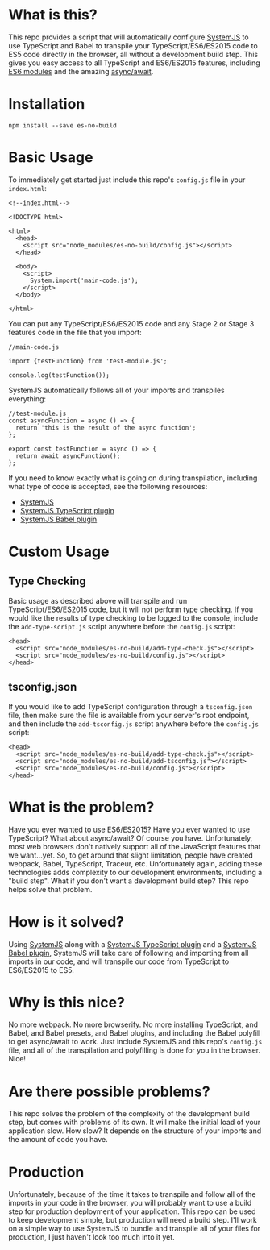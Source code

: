 # What is this?
This repo provides a script that will automatically configure [SystemJS](https://github.com/systemjs/systemjs) to use TypeScript and Babel to transpile your
TypeScript/ES6/ES2015 code to ES5 code directly in the browser, all without a development build step. This gives you easy access to all TypeScript
and ES6/ES2015 features, including [ES6 modules](http://exploringjs.com/es6/ch_modules.html) and the amazing [async/await](https://www.twilio.com/blog/2015/10/asyncawait-the-hero-javascript-deserved.html).

# Installation
```
npm install --save es-no-build
```

# Basic Usage

To immediately get started just include this repo's `config.js` file in your `index.html`:
```
<!--index.html-->

<!DOCTYPE html>

<html>
  <head>
    <script src="node_modules/es-no-build/config.js"></script>
  </head>
  
  <body>
    <script>
      System.import('main-code.js');
    </script>
  </body>

</html>
```

You can put any TypeScript/ES6/ES2015 code and any Stage 2 or Stage 3 features code in the file that you import:

```
//main-code.js

import {testFunction} from 'test-module.js';

console.log(testFunction());
```

SystemJS automatically follows all of your imports and transpiles everything:

```
//test-module.js
const asyncFunction = async () => {
  return 'this is the result of the async function';
};

export const testFunction = async () => {
  return await asyncFunction();
};
```

If you need to know exactly what is going on during transpilation, including what type of code is accepted, see the following resources:
* [SystemJS](https://github.com/systemjs/systemjs)
* [SystemJS TypeScript plugin](https://github.com/frankwallis/plugin-typescript)
* [SystemJS Babel plugin](https://github.com/systemjs/plugin-babel)

# Custom Usage

## Type Checking
Basic usage as described above will transpile and run TypeScript/ES6/ES2015 code, but it will not perform type checking. If you would like the results of type checking to be logged to the console, include the `add-type-script.js` script anywhere before the `config.js` script:

```
<head>
  <script src="node_modules/es-no-build/add-type-check.js"></script>
  <script src="node_modules/es-no-build/config.js"></script>
</head>
```

## tsconfig.json
If you would like to add TypeScript configuration through a `tsconfig.json` file, then make sure the file is available from your server's root endpoint, and then include the `add-tsconfig.js` script anywhere before the `config.js` script:

```
<head>
  <script src="node_modules/es-no-build/add-type-check.js"></script>
  <script src="node_modules/es-no-build/add-tsconfig.js"></script>
  <script src="node_modules/es-no-build/config.js"></script>
</head>
```

# What is the problem?
Have you ever wanted to use ES6/ES2015? Have you ever wanted to use TypeScript? What about async/await? Of course you have.
Unfortunately, most web browsers don't natively support all of the JavaScript features that we want...yet. So, to get around that 
slight limitation, people have created webpack, Babel, TypeScript, Traceur, etc. Unfortunately again, adding these technologies adds
complexity to our development environments, including a "build step". What if you don't want a development build step? This repo helps solve that problem.

# How is it solved?
Using [SystemJS](https://github.com/systemjs/systemjs) along with a [SystemJS TypeScript plugin](https://github.com/frankwallis/plugin-typescript) and a [SystemJS Babel plugin](https://github.com/systemjs/plugin-babel), SystemJS will take care of following and importing from all imports in our code, and will transpile our code from TypeScript to ES6/ES2015 to ES5.

# Why is this nice?
No more webpack. No more browserify. No more installing TypeScript, and Babel, and Babel presets, and Babel plugins, and including the Babel polyfill to get async/await to work. Just include SystemJS and this repo's `config.js` file, and all of the transpilation and polyfilling is done for you in the browser. Nice!

# Are there possible problems?
This repo solves the problem of the complexity of the development build step, but comes with problems of its own. It will make the initial load of your application slow. How slow? It depends on the structure of your imports and the amount of code you have.

# Production
Unfortunately, because of the time it takes to transpile and follow all of the imports in your code in the browser, you will probably want to use a build step for production deployment of your application. This repo can be used to keep development simple, but production will need a build step. I'll work on a simple way to use SystemJS to bundle and transpile all of your files for production, I just haven't look too much into it yet.
